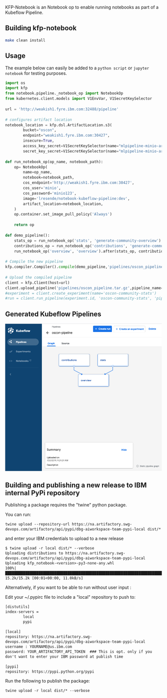 <!--
{% comment %}
Copyright 2018-2019 IBM Corporation

Licensed under the Apache License, Version 2.0 (the "License");
you may not use this file except in compliance with the License.
You may obtain a copy of the License at

http://www.apache.org/licenses/LICENSE-2.0

Unless required by applicable law or agreed to in writing, software
distributed under the License is distributed on an "AS IS" BASIS,
WITHOUT WARRANTIES OR CONDITIONS OF ANY KIND, either express or implied.
See the License for the specific language governing permissions and
limitations under the License.
{% endcomment %}
-->

KFP-Notebook is an Notebook op to enable running notebooks as part of a Kubeflow Pipeline.
 

## Building kfp-notebook

```bash
make clean install
```

## Usage

The example below can easily be added to a `python script` or `jupyter notebook` for testing purposes.

```python
import os
import kfp
from notebook.pipeline._notebook_op import NotebookOp
from kubernetes.client.models import V1EnvVar, V1SecretKeySelector

url = 'http://weakish1.fyre.ibm.com:32488/pipeline'

# configures artifact location
notebook_location = kfp.dsl.ArtifactLocation.s3(
        bucket="oscon",
        endpoint="weakish1.fyre.ibm.com:30427",
        insecure=True,
        access_key_secret=V1SecretKeySelector(name="mlpipeline-minio-artifact", key="accesskey"),
        secret_key_secret=V1SecretKeySelector(name="mlpipeline-minio-artifact", key="secretkey"))

def run_notebook_op(op_name, notebook_path):    
    op= NotebookOp(
        name=op_name,
        notebook=notebook_path,
        cos_endpoint='http://weakish1.fyre.ibm.com:30427',
        cos_user='minio',
        cos_password='minio123',
        image='lresende/notebook-kubeflow-pipeline:dev',
        artifact_location=notebook_location,
    )
    op.container.set_image_pull_policy('Always')
    
    return op
    
def demo_pipeline():
    stats_op = run_notebook_op('stats', 'generate-community-overview')
    contributions_op = run_notebook_op('contributions', 'generate-community-contributions')
    run_notebook_op('overview', 'overview').after(stats_op, contributions_op)
    
# Compile the new pipeline
kfp.compiler.Compiler().compile(demo_pipeline,'pipelines/oscon_pipeline.tar.gz')

# Upload the compiled pipeline
client = kfp.Client(host=url)
client.upload_pipeline('pipelines/oscon_pipeline.tar.gz',pipeline_name='oscon-pipeline')
#experiment = client.create_experiment(name='oscon-community-stats')
#run = client.run_pipeline(experiment.id, 'oscon-community-stats', 'pipelines/community_pipeline.tar.gz')

```

## Generated Kubeflow Pipelines

![Kubeflow Pipeline Example](docs/source/images/kfp-pipeline-example.png)

## Building and publishing a new release to IBM internal PyPi repository
Publishing a package requires the "twine" python package.

You can run: 
``` 
twine upload --repository-url https://na.artifactory.swg-devops.com/artifactory/api/pypi/dbg-aiworkspace-team-pypi-local dist/* 
``` 
and enter your IBM credentials to upload to a new release

```
$ twine upload -r local dist/* --verbose
Uploading distributions to https://na.artifactory.swg-devops.com/artifactory/api/pypi/dbg-aiworkspace-team-pypi-local
Uploading kfp_notebook-<version>-py3-none-any.whl
100%|█████████████████████████████████████████████████████████████████████████████████████████████████████████████████████████████████████████████████████████████| 15.2k/15.2k [00:01<00:00, 11.0kB/s]
```

Alternatively, if you want to be able to run without user input :

Edit your ~/.pypirc file to include a "local" repository to push to: 
```
[distutils]
index-servers =
        local
        pypi
        
[local]
repository: https://na.artifactory.swg-devops.com/artifactory/api/pypi/dbg-aiworkspace-team-pypi-local
username : YOURNAME@us.ibm.com
password: YOUR_ARTIFACTORY_API_TOKEN  ### This is opt. only if you don't want to enter your IBM password at publish time

[pypi]
repository: https://pypi.python.org/pypi
```
Run the following to publish the package: 
```
twine upload -r local dist/* --verbose
```

